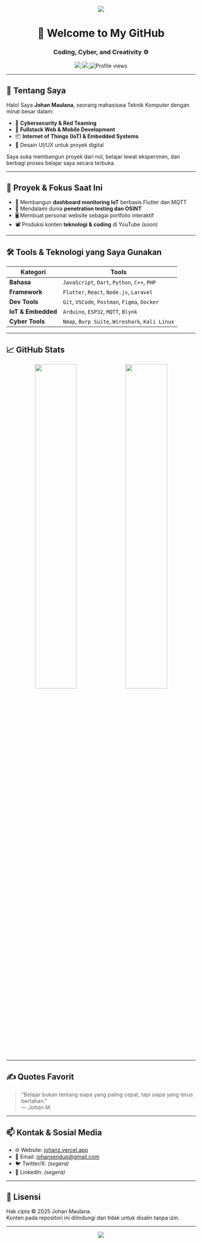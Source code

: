 <!-- Banner/Header -->
<p align="center">
  <img src="https://img.shields.io/badge/Hi,_I’m_Johan_Maulana!-Cybersecurity_&_Tech-blue?style=for-the-badge" />
</p>


<h1 align="center">👋 Welcome to My GitHub</h1>
<h3 align="center">Coding, Cyber, and Creativity ⚙️</h3>

<p align="center">
  <a href="https://hannz.my.id" target="_blank">
    <img src="https://img.shields.io/badge/Website-hannz.my.id-blue?style=flat-square&logo=vercel" />
  </a>
  <a href="mailto:johansendup@gmail.com">
    <img src="https://img.shields.io/badge/Email-johansendup@gmail.com-red?style=flat-square&logo=gmail" />
  </a>
  <img src="https://komarev.com/ghpvc/?username=johanmaulana&label=Profile+Views&color=0e75b6&style=flat-square" alt="Profile views" />
</p>

---

## 🧠 Tentang Saya

Halo! Saya **Johan Maulana**, seorang mahasiswa Teknik Komputer dengan minat besar dalam:

- 🔐 **Cybersecurity & Red Teaming**
- 🧰 **Fullstack Web & Mobile Development**
- 📦 **Internet of Things (IoT) & Embedded Systems**
- 🎨 Desain UI/UX untuk proyek digital

Saya suka membangun proyek dari nol, belajar lewat eksperimen, dan berbagi proses belajar saya secara terbuka.

---

## 🔭 Proyek & Fokus Saat Ini

- 🚀 Membangun **dashboard monitoring IoT** berbasis Flutter dan MQTT
- 🧠 Mendalami dunia **penetration testing dan OSINT**
- 🖥️ Membuat personal website sebagai portfolio interaktif
- 📽️ Produksi konten **teknologi & coding** di YouTube *(soon)*

---

## 🛠️ Tools & Teknologi yang Saya Gunakan

| Kategori | Tools |
|---------|-------|
| **Bahasa** | `JavaScript`, `Dart`, `Python`, `C++`, `PHP` |
| **Framework** | `Flutter`, `React`, `Node.js`, `Laravel` |
| **Dev Tools** | `Git`, `VSCode`, `Postman`, `Figma`, `Docker` |
| **IoT & Embedded** | `Arduino`, `ESP32`, `MQTT`, `Blynk` |
| **Cyber Tools** | `Nmap`, `Burp Suite`, `Wireshark`, `Kali Linux` |

---

## 📈 GitHub Stats

<p align="center">
  <img src="https://github-readme-stats.vercel.app/api?username=johanmaulana&show_icons=true&theme=radical&hide=prs" width="47%" />
  <img src="https://github-readme-streak-stats.herokuapp.com?user=johanmaulana&theme=radical" width="47%" />
</p>

---

## ✍️ Quotes Favorit

> "Belajar bukan tentang siapa yang paling cepat, tapi siapa yang terus bertahan."  
> — *Johan M.*

---

## 📫 Kontak & Sosial Media

- 🌐 Website: [johanz.vercel.app](https://johanz.vercel.app)
- 📧 Email: [johansendup@gmail.com](mailto:johansendup@gmail.com)
- 🐦 Twitter/X: *(segera)*
- 💼 LinkedIn: *(segera)*

---

## 📜 Lisensi

Hak cipta © 2025 Johan Maulana.  
Konten pada repositori ini dilindungi dan tidak untuk disalin tanpa izin.

---

<p align="center">
  <img src="https://readme-typing-svg.demolab.com?lines=Terima+kasih+telah+berkunjung!;Yuk+kolaborasi+atau+ngoding+bareng!" />
</p>
